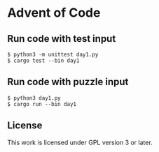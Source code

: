 # Advent of Code

## Run code with test input

```
$ python3 -m unittest day1.py
$ cargo test --bin day1
```

## Run code with puzzle input

```
$ python3 day1.py
$ cargo run --bin day1
```

## License

This work is licensed under GPL version 3 or later.
